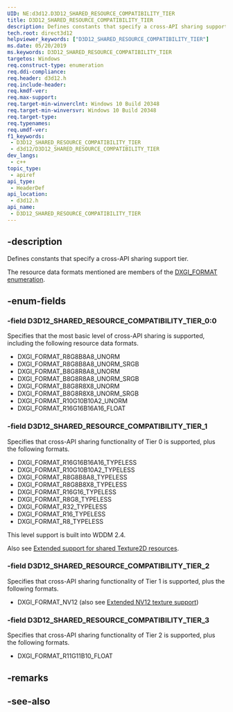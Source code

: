 ```yaml
---
UID: NE:d3d12.D3D12_SHARED_RESOURCE_COMPATIBILITY_TIER
title: D3D12_SHARED_RESOURCE_COMPATIBILITY_TIER
description: Defines constants that specify a cross-API sharing support tier.
tech.root: direct3d12
helpviewer_keywords: ["D3D12_SHARED_RESOURCE_COMPATIBILITY_TIER"]
ms.date: 05/20/2019
ms.keywords: D3D12_SHARED_RESOURCE_COMPATIBILITY_TIER
targetos: Windows
req.construct-type: enumeration
req.ddi-compliance: 
req.header: d3d12.h
req.include-header: 
req.kmdf-ver: 
req.max-support: 
req.target-min-winverclnt: Windows 10 Build 20348
req.target-min-winversvr: Windows 10 Build 20348
req.target-type: 
req.typenames: 
req.umdf-ver: 
f1_keywords:
 - D3D12_SHARED_RESOURCE_COMPATIBILITY_TIER
 - d3d12/D3D12_SHARED_RESOURCE_COMPATIBILITY_TIER
dev_langs:
 - c++
topic_type:
 - apiref
api_type:
 - HeaderDef
api_location:
 - d3d12.h
api_name:
 - D3D12_SHARED_RESOURCE_COMPATIBILITY_TIER
---
```


## -description

Defines constants that specify a cross-API sharing support tier.

The resource data formats mentioned are members of the [DXGI_FORMAT enumeration](../dxgiformat/ne-dxgiformat-dxgi_format.md).

## -enum-fields

### -field D3D12_SHARED_RESOURCE_COMPATIBILITY_TIER_0:0

Specifies that the most basic level of cross-API sharing is supported, including the following resource data formats.

* DXGI_FORMAT_R8G8B8A8_UNORM
* DXGI_FORMAT_R8G8B8A8_UNORM_SRGB
* DXGI_FORMAT_B8G8R8A8_UNORM
* DXGI_FORMAT_B8G8R8A8_UNORM_SRGB
* DXGI_FORMAT_B8G8R8X8_UNORM
* DXGI_FORMAT_B8G8R8X8_UNORM_SRGB
* DXGI_FORMAT_R10G10B10A2_UNORM
* DXGI_FORMAT_R16G16B16A16_FLOAT

### -field D3D12_SHARED_RESOURCE_COMPATIBILITY_TIER_1

Specifies that cross-API sharing functionality of Tier 0 is supported, plus the following formats.

* DXGI_FORMAT_R16G16B16A16_TYPELESS
* DXGI_FORMAT_R10G10B10A2_TYPELESS
* DXGI_FORMAT_R8G8B8A8_TYPELESS
* DXGI_FORMAT_R8G8B8X8_TYPELESS
* DXGI_FORMAT_R16G16_TYPELESS
* DXGI_FORMAT_R8G8_TYPELESS
* DXGI_FORMAT_R32_TYPELESS
* DXGI_FORMAT_R16_TYPELESS
* DXGI_FORMAT_R8_TYPELESS

This level support is built into WDDM 2.4.

Also see [Extended support for shared Texture2D resources](/windows/win32/direct3d11/direct3d-11-1-features#extended-support-for-shared-texture2d-resources).

### -field D3D12_SHARED_RESOURCE_COMPATIBILITY_TIER_2

Specifies that cross-API sharing functionality of Tier 1 is supported, plus the following formats.

* DXGI_FORMAT_NV12 (also see [Extended NV12 texture support](/windows/win32/direct3d11/direct3d-11-4-features#extended-nv12-texture-support))

### -field D3D12_SHARED_RESOURCE_COMPATIBILITY_TIER_3

Specifies that cross-API sharing functionality of Tier 2 is supported, plus the following formats.

* DXGI_FORMAT_R11G11B10_FLOAT

## -remarks

## -see-also

